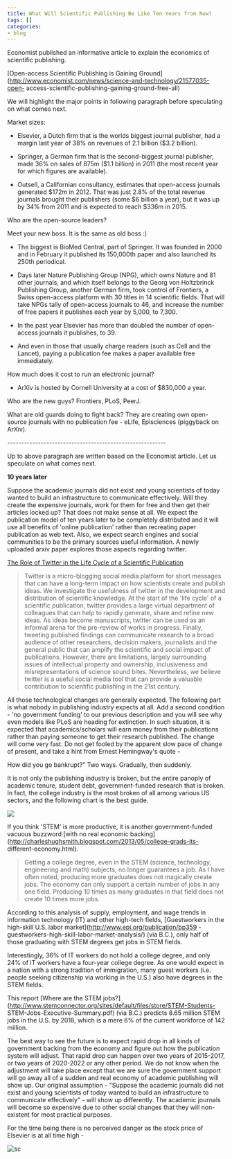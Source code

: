 ```yaml
---
title: What Will Scientific Publishing Be Like Ten Years from Now?
tags: []
categories:
- blog
---
```

Economist published an informative article to explain the economics of
scientific publishing.
<!--more-->

[Open-access Scientific Publishing is Gaining
Ground](http://www.economist.com/news/science-and-technology/21577035-open-
access-scientific-publishing-gaining-ground-free-all)

We will highlight the major points in following paragraph before speculating
on what comes next.

Market sizes:

>

* Elsevier, a Dutch firm that is the worlds biggest journal publisher, had a margin last year of 38% on revenues of 2.1 billion ($3.2 billion). 

* Springer, a German firm that is the second-biggest journal publisher, made 36% on sales of 875m ($1.1 billion) in 2011 (the most recent year for which figures are available).

* Outsell, a Californian consultancy, estimates that open-access journals generated $172m in 2012. That was just 2.8% of the total revenue journals brought their publishers (some $6 billion a year), but it was up by 34% from 2011 and is expected to reach $336m in 2015. 

Who are the open-source leaders?

Meet your new boss. It is the same as old boss :)

>

* The biggest is BioMed Central, part of Springer. It was founded in 2000 and in February it published its 150,000th paper and also launched its 250th periodical. 

* Days later Nature Publishing Group (NPG), which owns Nature and 81 other journals, and which itself belongs to the Georg von Holtzbrinck Publishing Group, another German firm, took control of Frontiers, a Swiss open-access platform with 30 titles in 14 scientific fields. That will take NPGs tally of open-access journals to 46, and increase the number of free papers it publishes each year by 5,000, to 7,300.

* In the past year Elsevier has more than doubled the number of open-access journals it publishes, to 39. 

* And even in those that usually charge readers (such as Cell and the Lancet), paying a publication fee makes a paper available free immediately.

How much does it cost to run an electronic journal?

>

* ArXiv is hosted by Cornell University at a cost of $830,000 a year.

Who are the new guys? Frontiers, PLoS, PeerJ.

What are old guards doing to fight back? They are creating own open-source
journals with no publication fee - eLife, Episciences (piggyback on ArXiv).

\---------------------------------------------------------

Up to above paragraph are written based on the Economist article. Let us
speculate on what comes next.

**10 years later**

Suppose the academic journals did not exist and young scientists of today
wanted to build an infrastructure to communicate effectively. Will they create
the expensive journals, work for them for free and then get their articles
locked up? That does not make sense at all. We expect the publication model of
ten years later to be completely distributed and it will use all benefits of
'online publication' rather than recreating paper publication as web text.
Also, we expect search engines and social communities to be the primary
sources useful information. A newly uploaded arxiv paper explores those
aspects regarding twitter.

[The Role of Twitter in the Life Cycle of a Scientific
Publication](http://arxiv.org/ftp/arxiv/papers/1305/1305.0435.pdf)

> Twitter is a micro-blogging social media platform for short messages that
can have a long-term impact on how scientists create and publish ideas. We
investigate the usefulness of twitter in the development and distribution of
scientific knowledge. At the start of the 'life cycle' of a scientific
publication, twitter provides a large virtual department of colleagues that
can help to rapidly generate, share and refine new ideas. As ideas become
manuscripts, twitter can be used as an informal arena for the pre-review of
works in progress. Finally, tweeting published findings can communicate
research to a broad audience of other researchers, decision makers,
journalists and the general public that can amplify the scientific and social
impact of publications. However, there are limitations, largely surrounding
issues of intellectual property and ownership, inclusiveness and
misrepresentations of science sound bites. Nevertheless, we believe twitter is
a useful social media tool that can provide a valuable contribution to
scientific publishing in the 21st century.

All those technological changes are generally expected. The following part is
what nobody in publishing industry expects at all. Add a second condition -
'no government funding' to our previous description and you will see why even
models like PLoS are heading for extinction. In such situation, it is expected
that academics/scholars will earn money from their publications rather than
paying someone to get their research published. The change will come very
fast. Do not get fooled by the apparent slow pace of change of present, and
take a hint from Ernest Hemingway's quote -

>

How did you go bankrupt?" Two ways. Gradually, then suddenly.

It is not only the publishing industry is broken, but the entire panoply of
academic tenure, student debt, government-funded research that is broken. In
fact, the college industry is the most broken of all among various US sectors,
and the following chart is the best guide.

![](http://www.oftwominds.com/photos2012/college-tuition11-12.jpg)

If you think 'STEM' is more productive, it is another government-funded
vacuous buzzword [with no real economic
backing](http://charleshughsmith.blogspot.com/2013/05/college-grads-its-
different-economy.html).

> Getting a college degree, even in the STEM (science, technology, engineering
and math) subjects, no longer guarantees a job. As I have often noted,
producing more graduates does not magically create jobs. The economy can only
support a certain number of jobs in any one field. Producing 10 times as many
graduates in that field does not create 10 times more jobs.

According to this analysis of supply, employment, and wage trends in
information technology (IT) and other high-tech fields, [Guestworkers in the
high-skill U.S. labor market](http://www.epi.org/publication/bp359
-guestworkers-high-skill-labor-market-analysis/) (via B.C.), only half of
those graduating with STEM degrees get jobs in STEM fields.

Interestingly, 36% of IT workers do not hold a college degree, and only 24% of
IT workers have a four-year college degree. As one would expect in a nation
with a strong tradition of immigration, many guest workers (i.e. people
seeking citizenship via working in the U.S.) also have degrees in the STEM
fields.

This report [Where are the STEM
jobs?](http://www.stemconnector.org/sites/default/files/store/STEM-Students-
STEM-Jobs-Executive-Summary.pdf) (via B.C.) predicts 8.65 million STEM jobs in
the U.S. by 2018, which is a mere 6% of the current workforce of 142 million.

The best way to see the future is to expect rapid drop in all kinds of
government backing from the economy and figure out how the publication system
will adjust. That rapid drop can happen over two years of 2015-2017, or two
years of 2020-2022 or any other period. We do not know when the adjustment
will take place except that we are sure the government support will go away
all of a sudden and real economy of academic publishing will show up. Our
original assumption - "Suppose the academic journals did not exist and young
scientists of today wanted to build an infrastructure to communicate
effectively" - will show up differently. The academic journals will become so
expensive due to other social changes that they will non-existent for most
practical purposes.

For the time being there is no perceived danger as the stock price of Elsevier
is at all time high -

![sc](http://www.homolog.us/blogs/wp-content/uploads/2013/05/sc1-300x227.png)

